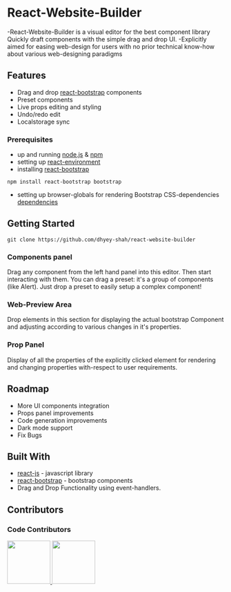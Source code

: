 # React-Website-Builder
-React-Website-Builder is a visual editor for the best component library Quickly draft components with the simple drag and drop UI.
-Explicitly aimed for easing web-design for users with no prior technical know-how about various web-designing paradigms

## Features

- Drag and drop [react-bootstrap](https://react-bootstrap.github.io/getting-started/introduction) components
- Preset components
- Live props editing and styling
- Undo/redo edit
- Localstorage sync


### Prerequisites
* up and running [node.js](https://nodejs.org/en/download/) & [npm](https://www.npmjs.com/)
* setting up [react-environment](https://www.geeksforgeeks.org/reactjs-setting-development-environment/)
* installing [react-bootstrap](https://react-bootstrap.github.io/getting-started/introduction/)
```
npm install react-bootstrap bootstrap
```
* setting up browser-globals for rendering Bootstrap CSS-dependencies [dependencies](https://react-bootstrap.github.io/getting-started/introduction/)


## Getting Started
```
git clone https://github.com/dhyey-shah/react-website-builder
```

### Components panel

Drag any component from the left hand panel into this editor. Then start interacting with them.
You can drag a preset: it's a group of components (like Alert). Just drop a preset to easily setup a complex component!

### Web-Preview Area

Drop elements in this section for displaying the actual bootstrap Component and adjusting according to various changes
in it's properties.

### Prop Panel

Display of all the properties of the explicitly clicked element for rendering and changing properties with-respect
to user requirements.


## Roadmap

- More UI components integration
- Props panel improvements
- Code generation improvements
- Dark mode support
- Fix Bugs

## Built With

* [react-js](https://reactjs.org/docs/getting-started.html) - javascript library
* [react-bootstrap](https://react-bootstrap.github.io/getting-started/introduction/) - bootstrap components
* Drag and Drop Functionality using event-handlers.

## Contributors

### Code Contributors
<a href="https://github.com/yash11213018"><img src="https://avatars3.githubusercontent.com/u/52713940?s=400&u=322f3fae0a828e79deea96605abcb3b4ef095ae0&v=4?button=false" width="100px" height="100px" />
</a>
<a href="https://github.com/dhyey-shah"><img src="https://avatars0.githubusercontent.com/u/26005799?s=400&v=4?button=false" width="100px" height="100px" /></a>
